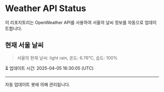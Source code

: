 
# Weather API Status

이 리포지토리는 OpenWeather API를 사용하여 서울의 날씨 정보를 자동으로 업데이트합니다.

## 현재 서울 날씨
> 서울의 현재 날씨: light rain, 온도: 6.76°C, 습도: 100%

⏳ 업데이트 시간: 2025-04-05 16:30:05 (UTC)

---
자동 업데이트 봇에 의해 관리됩니다.
